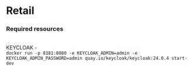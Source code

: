 # Retail

### Required resources

<br />
KEYCLOAK - <br />
<code>docker run -p 8181:8080 -e KEYCLOAK_ADMIN=admin -e KEYCLOAK_ADMIN_PASSWORD=admin quay.io/keycloak/keycloak:24.0.4 start-dev</code>